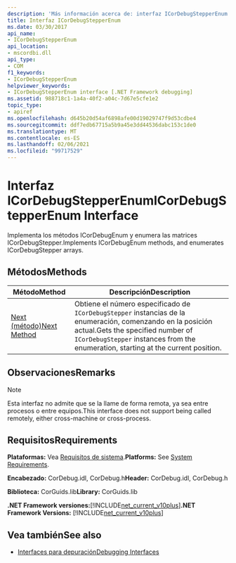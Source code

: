 ```yaml
---
description: 'Más información acerca de: interfaz ICorDebugStepperEnum ('
title: Interfaz ICorDebugStepperEnum
ms.date: 03/30/2017
api_name:
- ICorDebugStepperEnum
api_location:
- mscordbi.dll
api_type:
- COM
f1_keywords:
- ICorDebugStepperEnum
helpviewer_keywords:
- ICorDebugStepperEnum interface [.NET Framework debugging]
ms.assetid: 988718c1-1a4a-40f2-a04c-7d67e5cfe1e2
topic_type:
- apiref
ms.openlocfilehash: d645b20d54af6898afe00d19029747f9d53cdbe4
ms.sourcegitcommit: ddf7edb67715a5b9a45e3dd44536dabc153c1de0
ms.translationtype: MT
ms.contentlocale: es-ES
ms.lasthandoff: 02/06/2021
ms.locfileid: "99717529"
---
```

# <a name="icordebugstepperenum-interface"></a><span data-ttu-id="be653-103">Interfaz ICorDebugStepperEnum</span><span class="sxs-lookup"><span data-stu-id="be653-103">ICorDebugStepperEnum Interface</span></span>

<span data-ttu-id="be653-104">Implementa los métodos ICorDebugEnum y enumera las matrices ICorDebugStepper.</span><span class="sxs-lookup"><span data-stu-id="be653-104">Implements ICorDebugEnum methods, and enumerates ICorDebugStepper arrays.</span></span>  
  
## <a name="methods"></a><span data-ttu-id="be653-105">Métodos</span><span class="sxs-lookup"><span data-stu-id="be653-105">Methods</span></span>  
  
|<span data-ttu-id="be653-106">Método</span><span class="sxs-lookup"><span data-stu-id="be653-106">Method</span></span>|<span data-ttu-id="be653-107">Descripción</span><span class="sxs-lookup"><span data-stu-id="be653-107">Description</span></span>|  
|------------|-----------------|  
|[<span data-ttu-id="be653-108">Next (método)</span><span class="sxs-lookup"><span data-stu-id="be653-108">Next Method</span></span>](icordebugstepperenum-next-method.md)|<span data-ttu-id="be653-109">Obtiene el número especificado de `ICorDebugStepper` instancias de la enumeración, comenzando en la posición actual.</span><span class="sxs-lookup"><span data-stu-id="be653-109">Gets the specified number of `ICorDebugStepper` instances from the enumeration, starting at the current position.</span></span>|  
  
## <a name="remarks"></a><span data-ttu-id="be653-110">Observaciones</span><span class="sxs-lookup"><span data-stu-id="be653-110">Remarks</span></span>  
  
> [!NOTE]
> <span data-ttu-id="be653-111">Esta interfaz no admite que se la llame de forma remota, ya sea entre procesos o entre equipos.</span><span class="sxs-lookup"><span data-stu-id="be653-111">This interface does not support being called remotely, either cross-machine or cross-process.</span></span>  
  
## <a name="requirements"></a><span data-ttu-id="be653-112">Requisitos</span><span class="sxs-lookup"><span data-stu-id="be653-112">Requirements</span></span>  

 <span data-ttu-id="be653-113">**Plataformas:** Vea [Requisitos de sistema](../../get-started/system-requirements.md).</span><span class="sxs-lookup"><span data-stu-id="be653-113">**Platforms:** See [System Requirements](../../get-started/system-requirements.md).</span></span>  
  
 <span data-ttu-id="be653-114">**Encabezado:** CorDebug.idl, CorDebug.h</span><span class="sxs-lookup"><span data-stu-id="be653-114">**Header:** CorDebug.idl, CorDebug.h</span></span>  
  
 <span data-ttu-id="be653-115">**Biblioteca:** CorGuids.lib</span><span class="sxs-lookup"><span data-stu-id="be653-115">**Library:** CorGuids.lib</span></span>  
  
 <span data-ttu-id="be653-116">**.NET Framework versiones:**[!INCLUDE[net_current_v10plus](../../../../includes/net-current-v10plus-md.md)]</span><span class="sxs-lookup"><span data-stu-id="be653-116">**.NET Framework Versions:** [!INCLUDE[net_current_v10plus](../../../../includes/net-current-v10plus-md.md)]</span></span>  
  
## <a name="see-also"></a><span data-ttu-id="be653-117">Vea también</span><span class="sxs-lookup"><span data-stu-id="be653-117">See also</span></span>

- [<span data-ttu-id="be653-118">Interfaces para depuración</span><span class="sxs-lookup"><span data-stu-id="be653-118">Debugging Interfaces</span></span>](debugging-interfaces.md)
